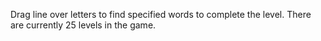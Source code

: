 Drag line over letters to find specified words to complete the level. There are currently 25 levels in the game.
